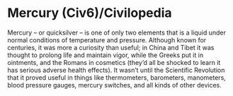 # Mercury (Civ6)/Civilopedia

Mercury – or quicksilver – is one of only two elements that is a liquid under normal conditions of temperature and pressure. Although known for centuries, it was more a curiosity than useful; in China and Tibet it was thought to prolong life and maintain vigor, while the Greeks put it in ointments, and the Romans in cosmetics (they’d all be shocked to learn it has serious adverse health effects). It wasn’t until the Scientific Revolution that it proved useful in things like thermometers, barometers, manometers, blood pressure gauges, mercury switches, and all kinds of other devices.